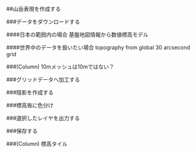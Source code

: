 ##山岳表現を作成する

###データをダウンロードする

####日本の範囲内の場合
基盤地図情報から数値標高モデル

####世界中のデータを扱いたい場合
topography from global 30 arcsecond grid

###(Column) 10mメッシュは10mではない？

###グリッドデータへ加工する

###陰影を作成する

###標高毎に色分け

###選択したレイヤを出力する

###保存する

###(Column) 標高タイル
